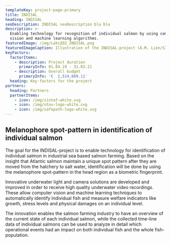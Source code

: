 ```yaml
---
templateKey: project-page-primary
title: INDISAL
heading: INDISAL
seoDescription: INDISAL seoDescription bla bla
description: >-
  Enabling technology for recognition of individual salmon by using computer
  vision and machine learning algorithms. 
featuredImage: /img/LaksID2_INDISAL.png
featuredImageCaption: Illustration of the INDISAL-project (A.M. Lien/SINTEF Ocean)
keyFactors:
  factorItems:
    - description: Project duration
      primaryInfo: 01.04.19 - 31.03.21
    - description: Overall budget
      primaryInfo: '€  1,514,669.11'
  heading: Key-factors for the project
partners:
  heading: Partners
  partnerItems:
    - icon: /img/sintef-white.svg
    - icon: /img/ntnu-logo-white.svg
    - icon: /img/safepath-logo-white.svg
---
```


## Melanophore spot-pattern in identification of individual salmon

The goal for the INDISAL-project is to enable technology for identification of individual salmon in industrial sea based salmon farming. Based on the insight that Atlantic salmon maintain a unique spot pattern after they are moved from the hatchery to salt water, identification will be done by using the melanophore spot-pattern in the head region as a biometric fingerprint.

Innovative underwater light and camera solutions are developed and improved in order to receive high quality underwater video recordings. These allow computer vision and machine learning techniques to automatically identify individual fish and measure welfare indicators like growth, stress levels and physical damages on an individual level.

The innovation enables the salmon farming industry to have an overview of the current state of each individual salmon, while the collected time-line data of individual salmons can be used to analyze in detail which operational events had an impact on both individual fish and the whole fish-population.
